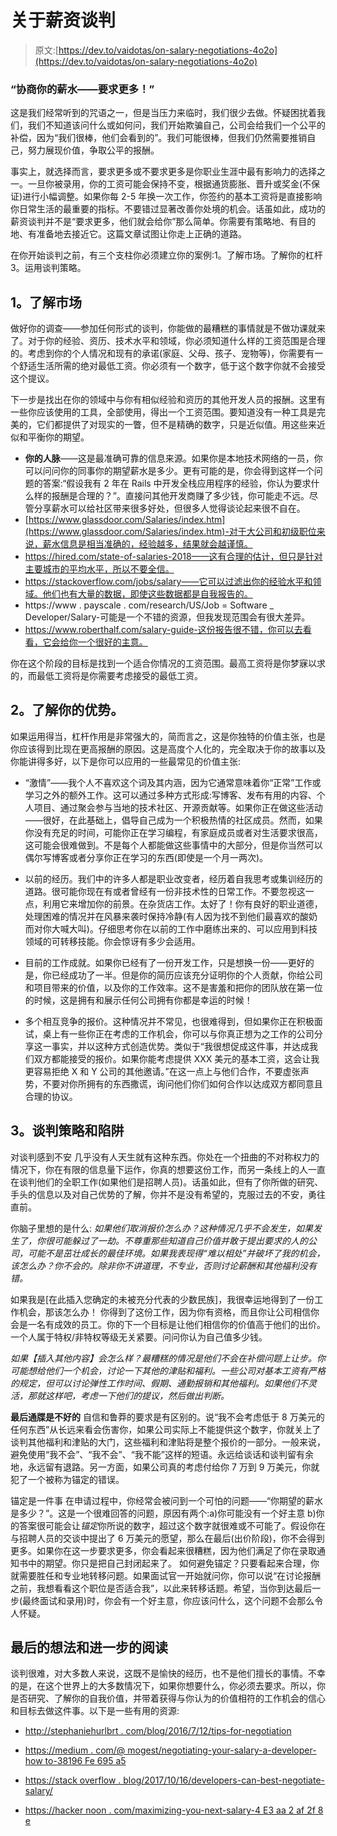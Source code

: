 # 关于薪资谈判

> 原文:[https://dev.to/vaidotas/on-salary-negotiations-4o2o](https://dev.to/vaidotas/on-salary-negotiations-4o2o)

### [](#negotiate-your-salary-ask-for-more)“协商你的薪水——要求更多！”

这是我们经常听到的咒语之一，但是当压力来临时，我们很少去做。怀疑困扰着我们，我们不知道该问什么或如何问，我们开始欺骗自己，公司会给我们一个公平的补偿，因为“我们很棒，他们会看到的”。我们可能很棒，但我们仍然需要推销自己，努力展现价值，争取公平的报酬。

事实上，就选择而言，要求更多或不要求更多是你职业生涯中最有影响力的选择之一。一旦你被录用，你的工资可能会保持不变，根据通货膨胀、晋升或奖金(不保证)进行小幅调整。如果你每 2-5 年换一次工作，你签约的基本工资将是直接影响你日常生活的最重要的指标。不要错过显著改善你处境的机会。话虽如此，成功的薪资谈判并不是“要求更多，他们就会给你”那么简单。你需要有策略地、有目的地、有准备地去接近它。这篇文章试图让你走上正确的道路。

在你开始谈判之前，有三个支柱你必须建立你的案例:1。了解市场。了解你的杠杆 3。运用谈判策略。

## [](#1-understand-the-market)1。了解市场

做好你的调查——参加任何形式的谈判，你能做的最糟糕的事情就是不做功课就来了。对于你的经验、资历、技术水平和领域，你必须知道什么样的工资范围是合理的。考虑到你的个人情况和现有的承诺(家庭、父母、孩子、宠物等)，你需要有一个舒适生活所需的绝对最低工资。你必须有一个数字，低于这个数字你就不会接受这个提议。

下一步是找出在你的领域中与你有相似经验和资历的其他开发人员的报酬。这里有一些你应该使用的工具，全部使用，得出一个工资范围。要知道没有一种工具是完美的，它们都提供了对现实的一瞥，但不是精确的数字，只是近似值。用这些来近似和平衡你的期望。

*   **你的人脉**——这是最准确可靠的信息来源。如果你是本地技术网络的一员，你可以问问你的同事你的期望薪水是多少。更有可能的是，你会得到这样一个问题的答案:“假设我有 2 年在 Rails 中开发全栈应用程序的经验，你认为要求什么样的报酬是合理的？”。直接问其他开发商赚了多少钱，你可能走不远。尽管分享薪水可以给社区带来很多好处，但很多人觉得谈论起来很不自在。
*   [https://www.glassdoor.com/Salaries/index.htm](https://www.glassdoor.com/Salaries/index.htm)-对于大公司和初级职位来说，薪水信息是相当准确的，经验越多，结果就会越谨慎。
*   https://hired.com/state-of-salaries-2018——这有合理的估计，但只是针对主要城市的平均水平，所以不要全信。
*   https://stackoverflow.com/jobs/salary——它可以过滤出你的经验水平和领域。他们也有大量的数据，即使这些数据都是自我报告的。
*   https://www . payscale . com/research/US/Job = Software _ Developer/Salary-可能是一个不错的资源，但我发现范围会有很大差异。
*   https://www.roberthalf.com/salary-guide-这份报告很不错，你可以去看看，它会给你一个很好的主意。

你在这个阶段的目标是找到一个适合你情况的工资范围。最高工资将是你梦寐以求的，而最低工资将是你需要考虑接受的最低工资。

## [](#2-understand-your-leverage)2。了解你的优势。

如果运用得当，杠杆作用是非常强大的，简而言之，这是你独特的价值主张，也是你应该得到比现在更高报酬的原因。这是高度个人化的，完全取决于你的故事以及你能讲得多好，以下是你可以应用的一些最常见的价值主张:

*   “激情”——我个人不喜欢这个词及其内涵，因为它通常意味着你“正常”工作或学习之外的额外工作。这可以通过多种方式形成:写博客、发布有用的内容、个人项目、通过聚会参与当地的技术社区、开源贡献等。如果你正在做这些活动——很好，在此基础上，倡导自己成为一个积极热情的社区成员。然而，如果你没有充足的时间，可能你正在学习编程，有家庭成员或者对生活要求很高，这可能会很难做到。不是每个人都能做这些事情中的大部分，但是你当然可以偶尔写博客或者分享你正在学习的东西(即使是一个月一两次)。

*   以前的经历。我们中的许多人都是职业改变者，经历着自我思考或集训经历的道路。很可能你现在有或者曾经有一份非技术性的日常工作。不要忽视这一点，利用它来增加你的前景。在杂货店工作。太好了！你有良好的职业道德，处理困难的情况并在风暴来袭时保持冷静(有人因为找不到他们最喜欢的酸奶而对你大喊大叫)。仔细思考你在以前的工作中磨练出来的、可以应用到科技领域的可转移技能。你会惊讶有多少会适用。

*   目前的工作成就。如果你已经有了一份开发工作，只是想换一份——更好的是，你已经成功了一半。但是你的简历应该充分证明你的个人贡献，你给公司和项目带来的价值，以及你的工作效率。这不是害羞和把你的团队放在第一位的时候，这是拥有和展示任何公司拥有你都是幸运的时候！

*   多个相互竞争的报价。这种情况并不常见，也很难得到，但如果你正在积极面试，桌上有一些你正在考虑的工作机会，你可以与你真正想为之工作的公司分享这一事实，并以这种方式创造优势。类似于“我很想促成这件事，并达成我们双方都能接受的报价。如果你能考虑提供 XXX 美元的基本工资，这会让我更容易拒绝 X 和 Y 公司的其他邀请。”在这一点上与他们合作，不要虚张声势，不要对你所拥有的东西撒谎，询问他们你们如何合作以达成双方都同意且合理的协议。

## [](#3-negotiating-tactics-and-pitfalls)3。谈判策略和陷阱

对谈判感到不安
几乎没有人天生就有这种东西。你处在一个扭曲的不对称权力的情况下，你在有限的信息量下运作，你真的想要这份工作，而另一条线上的人一直在谈判他们的全职工作(如果他们是招聘人员)。话虽如此，但有了你所做的研究、手头的信息以及对自己优势的了解，你并不是没有希望的，克服过去的不安，勇往直前。

你脑子里想的是什么:
*如果他们取消报价怎么办？这种情况几乎不会发生，如果发生了，你很可能躲过了一劫。不尊重那些知道自己价值并敢于提出要求的人的公司，可能不是茁壮成长的最佳环境。如果我表现得“难以相处”并破坏了我的机会，该怎么办？你不会的。除非你不讲道理，不专业，否则讨论薪酬和其他福利没有错。*

如果我是[在此插入您确定的未被充分代表的少数民族]，我很幸运地得到了一份工作机会，那该怎么办！
你得到了这份工作，因为你有资格，而且你让公司相信你会是一名有成效的员工。你的下一个目标是让他们相信你的价值高于他们的出价。一个人属于特权/非特权等级无关紧要。问问你认为自己值多少钱。

*如果【插入其他内容】会怎么样？最糟糕的情况是他们不会在补偿问题上让步。你可能想给他们一个机会，讨论一下其他的津贴和福利。一些公司对基本工资有严格的规定，但可以讨论弹性工作时间、假期、通勤报销和其他福利。如果他们不灵活，那就这样吧，考虑一下他们的提议，然后做出判断。*

**最后通牒是不好的**
自信和鲁莽的要求是有区别的。说“我不会考虑低于 8 万美元的任何东西”从长远来看会伤害你，如果公司实际上不能提供这个数字，你就关上了谈判其他福利和津贴的大门，这些福利和津贴将是整个报价的一部分。一般来说，避免使用“我不会”、“我不会”、“我不能”这样的短语。永远给谈话和谈判留有余地，永远留有退路。另一方面，如果公司真的考虑付给你 7 万到 9 万美元，你就犯了一个被称为锚定的错误。

锚定是一件事
在申请过程中，你经常会被问到一个可怕的问题——“你期望的薪水是多少？”。这是一个很难回答的问题，原因有两个:a)你可能没有一个好主意 b)你的答案很可能会让*锚定*你所说的数字，超过这个数字就很难或不可能了。假设你在与招聘人员的交谈中提出了 6 万美元的愿望，那么在最后(出价阶段)，你不会得到更多。如果你在这一步要求更多，你会看起来很糟糕，因为他们满足了你在录取通知书中的期望。你只是把自己封闭起来了。
如何避免锚定？只要看起来合理，你就需要胜任和专业地转移问题。如果面试官一开始就问你，你可以说“在讨论报酬之前，我想看看这个职位是否适合我”，以此来转移话题。希望，当你到达最后一步(最终面试和录用)时，你会有一个好主意，你应该问什么，这个问题不会那么令人怀疑。

## [](#final-thoughts-and-further-reading)最后的想法和进一步的阅读

谈判很难，对大多数人来说，这既不是愉快的经历，也不是他们擅长的事情。不幸的是，在这个世界上的大多数情况下，如果你想要什么，你必须去要求。所以，你是否研究、了解你的自我价值，并带着获得与你认为的价值相符的工作机会的信心和目标去做这件事。以下是一些有用的资源:

*   [http://stephaniehurlbrt . com/blog/2016/7/12/tips-for-negotiation](http://stephaniehurlburt.com/blog/2016/7/12/tips-for-negotiation)

*   [https://medium . com/@ mogest/negotiating-your-salary-a-developer-how to-38196 Fe 695 a5](https://medium.com/@mogest/negotiating-your-salary-a-developer-howto-38196fe695a5)

*   [https://stack overflow . blog/2017/10/16/developers-can-best-negotiate-salary/](https://stackoverflow.blog/2017/10/16/developers-can-best-negotiate-salary/)

*   [https://hacker noon . com/maximizing-you-next-salary-4 E3 aa 2 af 2f 8 e](https://hackernoon.com/maximizing-you-next-salary-4e3aa2af2f8e)